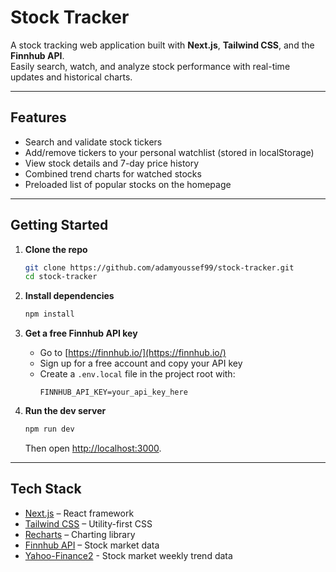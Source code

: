 # Stock Tracker

A stock tracking web application built with **Next.js**, **Tailwind CSS**, and the **Finnhub API**.  
Easily search, watch, and analyze stock performance with real-time updates and historical charts.

---

## Features
- Search and validate stock tickers
- Add/remove tickers to your personal watchlist (stored in localStorage)
- View stock details and 7-day price history
- Combined trend charts for watched stocks
- Preloaded list of popular stocks on the homepage

---

## Getting Started

1. **Clone the repo**
   ```bash
   git clone https://github.com/adamyoussef99/stock-tracker.git
   cd stock-tracker
   ```

2. **Install dependencies**
   ```bash
   npm install
   ```

3. **Get a free Finnhub API key**
   - Go to [https://finnhub.io/](https://finnhub.io/)
   - Sign up for a free account and copy your API key
   - Create a `.env.local` file in the project root with:
     ```
     FINNHUB_API_KEY=your_api_key_here
     ```

4. **Run the dev server**
   ```bash
   npm run dev
   ```
   Then open [http://localhost:3000](http://localhost:3000).

---

## Tech Stack
- [Next.js](https://nextjs.org/) – React framework
- [Tailwind CSS](https://tailwindcss.com/) – Utility-first CSS
- [Recharts](https://recharts.org/) – Charting library
- [Finnhub API](https://finnhub.io/) – Stock market data
- [Yahoo-Finance2](https://www.npmjs.com/package/yahoo-finance2) - Stock market weekly trend data
